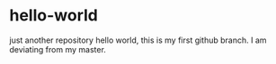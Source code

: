 # hello-world
just another repository
hello world, this is my first github branch. I am deviating from my master. 
